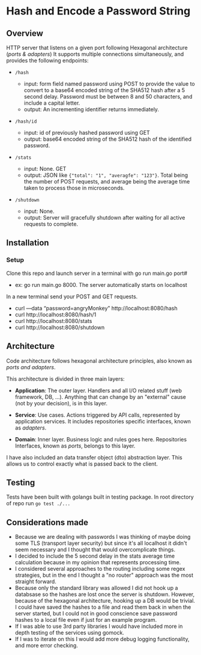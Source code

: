 # Hash and Encode a Password String

## Overview
HTTP server that listens on a given port following Hexagonal architecture (*ports & adapters*)
It supports multiple connections simultaneously, and provides the following endpoints:

 - `/hash`
    - input: form field named password using POST to provide the value to convert to a base64 encoded string of the SHA512 hash after a 5 second delay. Password must be between 8 and 50 characters, and include a capital letter.
    - output: An incrementing identifier returns immediately.
 
  - `/hash/id`
    - input: id of previously hashed password using GET
    - output: base64 encoded string of the SHA512 hash of the identified password.

 - `/stats`
    - input: None. GET
    - output: JSON like `{"total": "1", "averagfe": "123"}`. Total being the number of POST requests, and average being the average time taken to process those in microseconds.
 
 - `/shutdown`
    - input: None. 
    - output: Server will gracefully shutdown after waiting for all active requests to complete.
    

## Installation
### Setup

Clone this repo and launch server in a terminal with go run main.go port#
  - ex: go run main.go 8000. The server automatically starts on localhost

In a new terminal send your POST and GET requests.
  - curl —data “password=angryMonkey” http://localhost:8080/hash
  - curl http://localhost:8080/hash/1
  - curl http://localhost:8080/stats
  - curl http://localhost:8080/shutdown

## Architecture

Code architecture follows hexagonal architecture principles, also known as *ports and adapters*.

This architecture is divided in three main layers:

- **Application**:  The outer layer. Handlers and all I/O related stuff (web framework, DB, ...). Anything that can change by an "external" cause (not by your decision), is in this layer. 

- **Service**: Use cases. Actions triggered by API calls, represented by application services. It includes repositories specific interfaces, known as *adapters*.

- **Domain**: Inner layer. Business logic and rules goes here. Repositories Interfaces, known as *ports*, belongs to this layer.

I have also included an data transfer object (dto) abstraction layer. This allows us to control exactly what is passed back to the client.

## Testing 

Tests have been built with golangs built in testing package. In root directory of repo run `go test ./...`

## Considerations made

- Because we are dealing with passwords I was thinking of maybe doing some TLS (transport layer security) but since it's all localhost it didn't seem necessary and I thought that would overcomplicate things. 
- I decided to include the 5 second delay in the stats average time calculation because in my opinion that represents processing time.
- I considered several approaches to the routing including some regex strategies, but in the end I thought a "no router" approach was the most straight forward.
- Because only the standard library was allowed I did not hook up a databsase so the hashes are lost once the server is shutdown. However, because of the hexagonal architecture, hooking up a DB would be trivial. I could have saved the hashes to a file and read them back in when the server started, but I could not in good conscience save password hashes to a local file even if just for an example program. 
- If I was able to use 3rd party libraries I would have included more in depth testing of the services using gomock.
- If I was to iterate on this I would add more debug logging functionality, and more error checking. 
